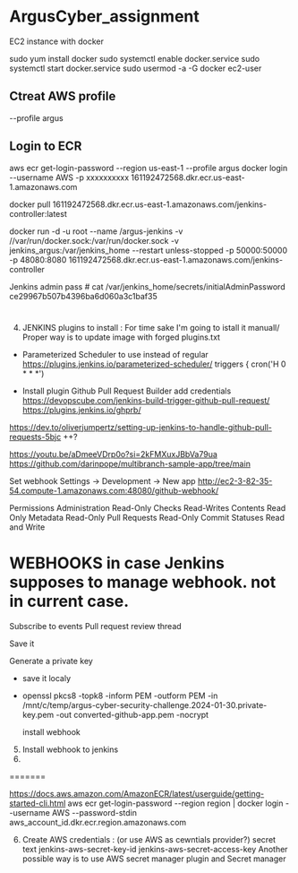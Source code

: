 # ArgusCyber_assignment





EC2 instance with docker

sudo yum install docker
sudo systemctl enable docker.service
sudo systemctl start docker.service
sudo usermod -a -G docker ec2-user


## Ctreat AWS profile

--profile argus

## Login to ECR
aws ecr get-login-password --region us-east-1 --profile argus 
docker login --username AWS -p xxxxxxxxxx 161192472568.dkr.ecr.us-east-1.amazonaws.com

 docker pull 161192472568.dkr.ecr.us-east-1.amazonaws.com/jenkins-controller:latest

 docker run -d -u root --name /argus-jenkins -v //var/run/docker.sock:/var/run/docker.sock -v jenkins_argus:/var/jenkins_home --restart unless-stopped -p 50000:50000 -p 48080:8080  161192472568.dkr.ecr.us-east-1.amazonaws.com/jenkins-controller


Jenkins admin pass # cat /var/jenkins_home/secrets/initialAdminPassword
ce29967b507b4396ba6d060a3c1baf35
# 

4. JENKINS plugins to install :
   For time sake I'm going to istall it manuall/ Proper way is to update image with forged plugins.txt
- Parameterized Scheduler  to use instead of regular https://plugins.jenkins.io/parameterized-scheduler/ 
    triggers {
        cron('H 0 * * *')
        
- Install plugin Github Pull Request Builder
add credentials 
https://devopscube.com/jenkins-build-trigger-github-pull-request/ 
https://plugins.jenkins.io/ghprb/ 

https://dev.to/oliverjumpertz/setting-up-jenkins-to-handle-github-pull-requests-5bjc ++?

https://youtu.be/aDmeeVDrp0o?si=2kFMXuxJBbVa79ua   https://github.com/darinpope/multibranch-sample-app/tree/main 

Set webhook
Settings -> Development -> New app 
http://ec2-3-82-35-54.compute-1.amazonaws.com:48080/github-webhook/

Permissions
Administration Read-Only
Checks Read-Writes
Contents Read Only 
Metadata Read-Only 
Pull Requests Read-Only 
Commit Statuses Read and Write 
# WEBHOOKS in case Jenkins supposes to manage webhook. not in current case.

Subscribe to events
Pull request review thread 

Save it

 Generate a private key
 - save it localy
 - openssl pkcs8 -topk8 -inform PEM -outform PEM -in /mnt/c/temp/argus-cyber-security-challenge.2024-01-30.private-key.pem -out converted-github-app.pem -nocrypt

   install webhook

5. Install webhook to jenkins
6. 
=======

https://docs.aws.amazon.com/AmazonECR/latest/userguide/getting-started-cli.html
aws ecr get-login-password --region region | docker login --username AWS --password-stdin aws_account_id.dkr.ecr.region.amazonaws.com 



6. Create AWS credentials : (or use AWS as cewntials provider?)
secret text jenkins-aws-secret-key-id
jenkins-aws-secret-access-key
Another possible way is  to use  AWS secret manager  plugin and Secret manager

 
